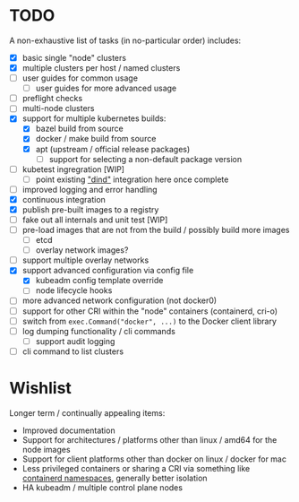 # TODO

A non-exhaustive list of tasks (in no-particular order) includes:
- [x] basic single "node" clusters
- [x] multiple clusters per host / named clusters
- [ ] user guides for common usage
  - [ ] user guides for more advanced usage
- [ ] preflight checks
- [ ] multi-node clusters
- [x] support for multiple kubernetes builds:
  - [x] bazel build from source
  - [x] docker / make build from source
  - [x] apt (upstream / official release packages)
    - [ ] support for selecting a non-default package version
- [ ] kubetest ingregration [WIP]
  - [ ] point existing ["dind"](https://github.com/kubernetes/test-infra/tree/master/dind) integration here once complete
- [ ] improved logging and error handling
- [x] continuous integration
- [x] publish pre-built images to a registry
- [ ] fake out all internals and unit test [WIP]
- [ ] pre-load images that are not from the build / possibly build more images
  - [ ] etcd
  - [ ] overlay network images?
- [ ] support multiple overlay networks
- [x] support advanced configuration via config file
  - [x] kubeadm config template override
  - [ ] node lifecycle hooks
- [ ] more advanced network configuration (not docker0)
- [ ] support for other CRI within the "node" containers (containerd, cri-o)
- [ ] switch from `exec.Command("docker", ...)` to the Docker client library
- [ ] log dumping functionality / cli commands
  - [ ] support audit logging
- [ ] cli command to list clusters

# Wishlist

Longer term / continually appealing items:

- Improved documentation
- Support for architectures / platforms other than linux / amd64 for the node images
- Support for client platforms other than docker on linux / docker for mac
- Less privileged containers or sharing a CRI via something like [containerd namespaces](https://github.com/containerd/containerd/blob/master/docs/namespaces.md), generally
 better isolation
- HA kubeadm / multiple control plane nodes

